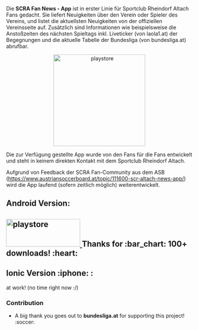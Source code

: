 Die <b>SCRA Fan News - App</b> ist in erster Linie für Sportclub Rheindorf Altach Fans gedacht. Sie liefert Neuigkeiten über den Verein oder Spieler des Vereins, und listet die aktuellsten Neuigkeiten von der offiziellen Vereinsseite auf. Zusätzlich sind Informationen wie beispielsweise die Anstoßzeiten des nächsten Spieltags inkl. Liveticker (von laola1.at) der Begegnungen und die aktuelle Tabelle der Bundesliga (von bundesliga.at) abrufbar.

<center><img src="https://www.austriansoccerboard.at/uploads/monthly_2017_10/1.thumb.png.87f6a4d3724c12b322e202a777179845.png" width ="248px" height= auto alt="playstore"></center>


Die zur Verfügung gestellte App wurde von den Fans für die Fans entwickelt und steht in keinem direkten Kontakt mit dem Sportclub Rheindorf Altach.

Aufgrund von Feedback der SCRA Fan-Community aus dem ASB (https://www.austriansoccerboard.at/topic/111600-scr-altach-news-app/) wird die App laufend (sofern zeitlich möglich) weiterentwickelt.

<h2>Android Version:<h2>
<a href="https://play.google.com/store/apps/details?id=com.floma.scranews&hl=dep">
  <img src="https://play.google.com/intl/en_us/badges/images/generic/en_badge_web_generic.png" width="200px" height="75px" alt="playstore">
</a>
Thanks for :bar_chart: 100+ downloads! :heart:

<h2>Ionic Version :iphone: :</h2>
at work! (no time right now :/)


<h3> Contribution </h3>
<ul>
  <li>A big thank you goes out to <b>bundesliga.at</b> for supporting this project! :soccer: </li>
  </ul>


